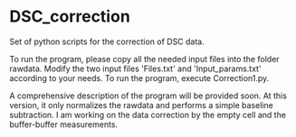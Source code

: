 # DSC_correction
Set of python scripts for the correction of DSC data. 

To run the program, please copy all the needed input files into the folder rawdata. Modify the two input files 'Files.txt' and 'Input_params.txt' according to your needs. To run the program, execute Correction1.py. 

A comprehensive description of the program will be provided soon. At this version, it only normalizes the rawdata and performs a simple baseline subtraction. I am working on the data correction by the empty cell and the buffer-buffer measurements. 
